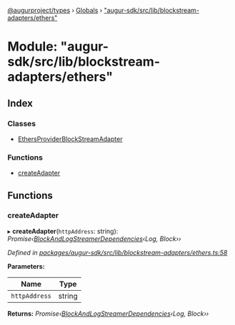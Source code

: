 [@augurproject/types](../README.md) › [Globals](../globals.md) › ["augur-sdk/src/lib/blockstream-adapters/ethers"](_augur_sdk_src_lib_blockstream_adapters_ethers_.md)

# Module: "augur-sdk/src/lib/blockstream-adapters/ethers"

## Index

### Classes

* [EthersProviderBlockStreamAdapter](../classes/_augur_sdk_src_lib_blockstream_adapters_ethers_.ethersproviderblockstreamadapter.md)

### Functions

* [createAdapter](_augur_sdk_src_lib_blockstream_adapters_ethers_.md#createadapter)

## Functions

###  createAdapter

▸ **createAdapter**(`httpAddress`: string): *Promise‹[BlockAndLogStreamerDependencies](../interfaces/_augur_sdk_src_lib_blockstream_adapters_index_.blockandlogstreamerdependencies.md)‹Log, Block››*

*Defined in [packages/augur-sdk/src/lib/blockstream-adapters/ethers.ts:58](https://github.com/AugurProject/augur/blob/88b6e76efb/packages/augur-sdk/src/lib/blockstream-adapters/ethers.ts#L58)*

**Parameters:**

Name | Type |
------ | ------ |
`httpAddress` | string |

**Returns:** *Promise‹[BlockAndLogStreamerDependencies](../interfaces/_augur_sdk_src_lib_blockstream_adapters_index_.blockandlogstreamerdependencies.md)‹Log, Block››*
